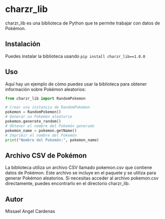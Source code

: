 # charzr_lib
charzr_lib es una biblioteca de Python que te permite trabajar con datos de Pokémon.
## Instalación
Puedes instalar la biblioteca usando `pip install charzr_lib==1.0.0`
## Uso
Aquí hay un ejemplo de cómo puedes usar la biblioteca para obtener información sobre Pokémon aleatorios:

```python
from charzr_lib import RandomPokemon

# Crear una instancia de RandomPokemon
pokemon = RandomPokemon()
# Generar un Pokemón aleatorio
pokemon.generate_random()
# Obtener el nombre del Pokemón generado
pokemon_name = pokemon.getName()
# Imprimir el nombre del Pokemón
print("Nombre del Pokemón:", pokemon_name)
```
## Archivo CSV de Pokémon
La biblioteca utiliza un archivo CSV llamado pokemon.csv que contiene datos de Pokémon. Este archivo se incluye en el paquete y se utiliza para generar Pokémon aleatorios. Si
necesitas acceder al archivo pokemon.csv directamente, puedes encontrarlo en el directorio charzr_lib.
## Autor
Missael Angel Cardenas